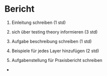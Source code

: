 # Bericht

1. Einleitung schreiben (1 std)
2. sich über testing theory informieren (3 std)
3. Aufgabe beschreibung schreiben (1 std)
4. Beispiele für jedes Layer hinzufügen (2 std)

5. Aufgabenstellung für Praxisbericht schreiben

-
